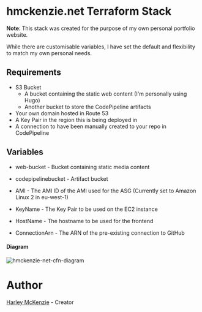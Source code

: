 # hmckenzie.net Terraform Stack

**Note**: This stack was created for the purpose of my own personal portfolio website.

While there are customisable variables, I have set the default and flexibility to match my own personal needs.

## Requirements
- S3 Bucket
  - A bucket containing the static web content (I'm personally using Hugo)
  - Another bucket to store the CodePipeline artifacts
- Your own domain hosted in Route 53
- A Key Pair in the region this is being deployed in
- A connection to have been manually created to your repo in CodePipeline 


## Variables
- web-bucket - Bucket containing static media content
- codepipelinebucket - Artifact bucket

- AMI - The AMI ID of the AMI used for the ASG (Currently set to Amazon Linux 2 in eu-west-1)
- KeyName - The Key Pair to be used on the EC2 instance

- HostName - The hostname to be used for the frontend

- ConnectionArn - The ARN of the pre-existing connection to GitHub

#### Diagram
![hmckenzie-net-cfn-diagram](https://hmckenzie-public.s3.eu-west-1.amazonaws.com/media/hmckenzie.net+-+AWS.jpg)

# Author
[Harley McKenzie](https://hmckenzie.net) - Creator